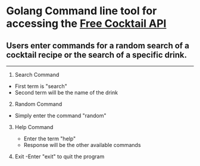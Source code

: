 # Golang Command line tool for accessing the [Free Cocktail API](https://www.thecocktaildb.com/api.php)
## Users enter commands for a random search of a cocktail recipe or the search of a specific drink.

---
1. Search Command
  - First term is "search"
  - Second term will be the name of the drink

2. Random Command
  - Simply enter the command "random"

3. Help Command
   - Enter the term "help"
   - Response will be the other available commands

4. Exit
   -Enter "exit" to quit the program
